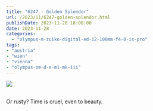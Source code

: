 ```yaml
---
title: "6247 - Golden Splendor"
url: /2023/11/6247-golden-splendor.html
publishDate: 2023-11-28 18:00:00
date: 2023-11-28
categories:
  - "olympus-m-zuiko-digital-ed-12-100mm-f4-0-is-pro"
tags:
- "austria"
- "wien"
- "vienna"
- "olympus-om-d-e-m1-mk-iii"
---
```

<div class="container">
<div class="center"><a target="_blank" href="https://d25zfm9zpd7gm5.cloudfront.net/1200x1200/2020/20200604_065229_lr.jpg"><img class="webfeedsFeaturedVisual" src="https://d25zfm9zpd7gm5.cloudfront.net/0600x0600/2020/20200604_065229_lr.jpg" /></a></div>
</div>
<br />

Or rusty? Time is cruel, even to beauty.
